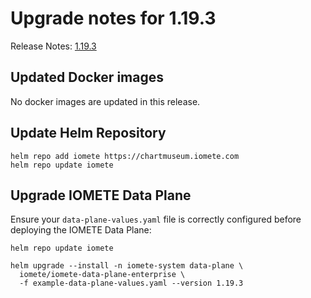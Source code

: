 # Upgrade notes for 1.19.3

Release Notes: [1.19.3](../release-notes.md)


## Updated Docker images

No docker images are updated in this release.

## Update Helm Repository

```shell
helm repo add iomete https://chartmuseum.iomete.com
helm repo update iomete
```

## Upgrade IOMETE Data Plane

Ensure your `data-plane-values.yaml` file is correctly configured before deploying the IOMETE Data Plane:

```shell
helm repo update iomete

helm upgrade --install -n iomete-system data-plane \
  iomete/iomete-data-plane-enterprise \
  -f example-data-plane-values.yaml --version 1.19.3
```
